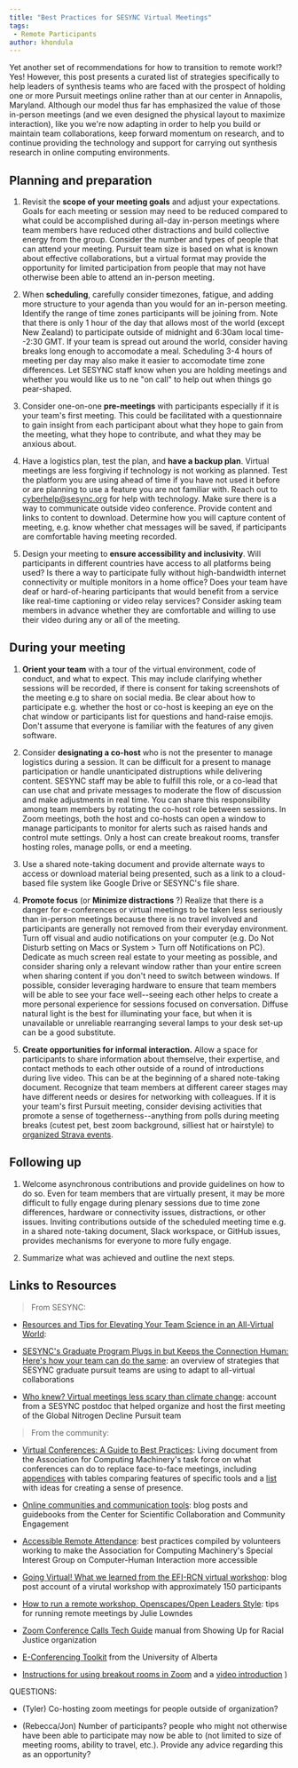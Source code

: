 ```yaml
---
title: "Best Practices for SESYNC Virtual Meetings"
tags:
 - Remote Participants
author: khondula
---
```


Yet another set of recommendations for how to transition to remote work!? Yes! However, this post presents a curated list of strategies specifically to help leaders of synthesis teams who are faced with the prospect of holding one or more Pursuit meetings online rather than at our center in Annapolis, Maryland. Although our model thus far has emphasized the value of those in-person meetings (and we even designed the physical layout to maximize interaction), like you we're now adapting in order to help you build or maintain team collaborations, keep forward momentum on research, and to continue providing the technology and support for carrying out synthesis research in online computing environments.

## Planning and preparation

1. Revisit the **scope of your meeting goals** and adjust your expectations. Goals for each meeting or session may need to be reduced compared to what could be accomplished during all-day in-person meetings where team members have reduced other distractions and build collective energy from the group. Consider the number and types of people that can attend your meeting. Pursuit team size is based on what is known about effective collaborations, but a virtual format may provide the opportunity for limited participation from people that may not have otherwise been able to attend an in-person meeting. 

2. When **scheduling**, carefully consider timezones, fatigue, and adding more structure to your agenda than you would for an in-person meeting. Identify the range of time zones participants will be joining from. Note that there is only 1 hour of the day that allows most of the world (except New Zealand) to participate outside of midnight and 6:30am local time--2:30 GMT. If your team is spread out around the world, consider having breaks long enough to accomodate a meal. Scheduling 3-4 hours of meeting per day may also make it easier to accomodate time zone differences. Let SESYNC staff know when you are holding meetings and whether you would like us to ne "on call" to help out when things go pear-shaped.  

3. Consider one-on-one **pre-meetings** with participants especially if it is your team's first meeting. This could be facilitated with a questionnaire to gain insight from each participant about what they hope to gain from the meeting, what they hope to contribute, and what they may be anxious about. 

4. Have a logistics plan, test the plan, and **have a backup plan**. Virtual meetings are less forgiving if technology is not working as planned. Test the platform you are using ahead of time if you have not used it before or are planning to use a feature you are not familiar with. Reach out to cyberhelp@sesync.org for help with technology. Make sure there is a way to communicate outside video conference. Provide content and links to content to download. Determine how you will capture content of meeting, e.g. know whether chat messages will be saved, if participants are comfortable having meeting recorded. 

5. Design your meeting to **ensure accessibility and inclusivity**. Will participants in different countries have access to all platforms being used? Is there a way to participate fully without high-bandwidth internet connectivity or multiple monitors in a home office? Does your team have deaf or hard-of-hearing participants that would benefit from a service like real-time captioning or video relay services? Consider asking team members in advance whether they are comfortable and willing to use their video during any or all of the meeting. 

## During your meeting

1. **Orient your team** with a tour of the virtual environment, code of conduct, and what to expect. This may include clarifying whether sessions will be recorded, if there is consent for taking screenshots of the meeting e.g to share on social media. Be clear about how to participate e.g. whether the host or co-host is keeping an eye on the chat window or participants list for questions and hand-raise emojis. Don't assume that everyone is familiar with the features of any given software. 

2. Consider **designating a co-host** who is not the presenter to manage logistics during a session. It can be difficult for a present to manage participation or handle unanticipated distruptions while delivering content. SESYNC staff may be able to fulfill this role, or a co-lead that can use chat and private messages to moderate the flow of discussion and make adjustments in real time. You can share this responsibility among team members by rotating the co-host role between sessions. In Zoom meetings, both the host and co-hosts can open a window to manage participants to monitor for alerts such as raised hands and control mute settings. Only a host can create breakout rooms, transfer hosting roles, manage polls, or end a meeting. 

3. Use a shared note-taking document and provide alternate ways to access or download material being presented, such as a link to a cloud-based file system like Google Drive or SESYNC's file share. 

4. **Promote focus** (or **Minimize distractions** ?) Realize that there is a danger for e-conferences or virtual meetings to be taken less seriously than in-person meetings because there is no travel involved and participants are generally not removed from their everyday environment. Turn off visual and audio notifications on your computer (e.g. Do Not Disturb setting on Macs or System > Turn off Notifications on PC). Dedicate as much screen real estate to your meeting as possible, and consider sharing only a relevant window rather than your entire screen when sharing content if you don't need to switch between windows. If possible, consider leveraging hardware to ensure that team members will be able to see your face well--seeing each other helps to create a more personal experience for sessions focused on conversation. Diffuse natural light is the best for illuminating your face, but when it is unavailable or unreliable rearranging several lamps to your desk set-up can be a good substitute. 

5. **Create opportunities for informal interaction.** Allow a space for participants to share information about themselve, their expertise, and contact methods to each other outside of a round of introductions during live video. This can be at the beginning of a shared note-taking document. Recognize that team members at different career stages may have different needs or desires for networking with colleagues. If it is your team's first Pursuit meeting, consider devising activities that promote a sense of togetherness--anything from polls during meeting breaks (cutest pet, best zoom background, silliest hat or hairstyle) to [organized Strava events](https://www.sfssummerofscience.com/fun-run). 


## Following up

1. Welcome asynchronous contributions and provide guidelines on how to do so. Even for team members that are virtually present, it may be more difficult to fully engage during plenary sessions due to time zone differences, hardware or connectivity issues, distractions, or other issues. Inviting contributions outside of the scheduled meeting time e.g. in a shared note-taking document, Slack workspace, or GitHub issues, provides mechanisms for everyone to more fully engage. 

2. Summarize what was achieved and outline the next steps. 


## Links to Resources

> From SESYNC: 

* [Resources and Tips for Elevating Your Team Science in an All-Virtual World](https://www.sesync.org/resources-and-tips-for-elevating-your-team-science-in-an-all-virtual-world): 

* [SESYNC's Graduate Program Plugs in but Keeps the Connection Human: Here's how your team can do the same](
https://www.sesync.org/news/tue-2020-06-09-1905/sesync%E2%80%99s-graduate-program-plugs-in-but-keeps-the-connection-human-here%E2%80%99s): an overview of strategies that SESYNC graduate pursuit teams are using to adapt to all-virtual collaborations

* [Who knew? Virtual meetings less scary than climate change](https://www.sesync.org/news/tue-2020-05-05-1741/who-knew-virtual-meetings-less-scary-than-climate-change): account from a SESYNC postdoc that helped organize and host the first meeting of the Global Nitrogen Decline Pursuit team

> From the community:

* [Virtual Conferences: A Guide to Best Practices](https://people.clarkson.edu/~jmatthew/acm/VirtualConferences_GuideToBestPractices_CURRENT.pdf): Living document from the Association for Computing Machinery's task force on what conferences can do to replace face-to-face meetings, including [appendices](https://docs.google.com/document/d/1LLLniPkf48CCZyG_BNy1ylF2wXNlztqNEOnzNuMQmJc/edit#heading=h.r4e4nqt07m1p) with tables comparing features of specific tools and a [list](https://docs.google.com/document/d/1XsGDOHzBhY9S-D4Smp2p9JgqdI0umZ0IZVi7Nhm0gYg/edit#heading=h.3qwf12ev3zo3) with ideas for creating a sense of presence. 

* [Online communities and communication tools](https://www.cscce.org/resources/online-communities-and-communication-tools/): blog posts and guidebooks from the Center for Scientific Collaboration and Community Engagement

* [Accessible Remote Attendance](https://accesssigchi.com/accessible-remote-attendance/): best practices compiled by volunteers working to make the Association for Computing Machinery's Special Interest Group on Computer-Human Interaction more accessible

* [Going Virtual! What we learned from the EFI-RCN virtual workshop](https://ecoforecast.org/going-virtual-what-we-learned-from-the-efi-rcn-virtual-workshop/): blog post account of a virutal workshop with approximately 150 participants

* [How to run a remote workshop, Openscapes/Open Leaders Style](https://www.openscapes.org/blog/2020/03/11/how-to-run-a-remote-workshop/): tips for running remote meetings by Julie Lowndes

* [Zoom Conference Calls Tech Guide](https://docs.google.com/document/d/1Rvp6NfRNNs6e4bx2l07XWlB4vvevMnn9m-cu97jRhzw/edit#heading=h.2gazcsgmxkub) manual from Showing Up for Racial Justice organization 

* [E-Conferencing Toolkit](https://aroundtheworld.ualberta.ca/wp-content/uploads/2018/05/E-Conferencing-Toolkit.pdf) from the University of Alberta

* [Instructions for using breakout rooms in Zoom](https://support.zoom.us/hc/en-us/articles/360032752671-Pre-assigning-participants-to-breakout-rooms) and a [video introduction](https://www.youtube.com/watch?v=jbPpdyn16sY)
)


QUESTIONS:

- (Tyler) Co-hosting zoom meetings for people outside of organization?

- (Rebecca/Jon) Number of participants? people who might not otherwise have been able to participate may now be able to (not limited to size of meeting rooms, ability to travel, etc.). Provide any advice regarding this as an opportunity? 